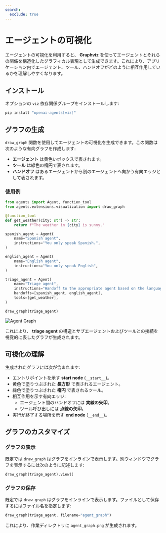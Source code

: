 ```yaml
---
search:
  exclude: true
---
```

# エージェントの可視化

エージェントの可視化を利用すると、 **Graphviz** を使ってエージェントとそれらの関係を構造化したグラフィカル表現として生成できます。これにより、アプリケーション内でエージェント、ツール、ハンドオフがどのように相互作用しているかを理解しやすくなります。

## インストール

オプションの `viz` 依存関係グループをインストールします:

```bash
pip install "openai-agents[viz]"
```

## グラフの生成

`draw_graph` 関数を使用してエージェントの可視化を生成できます。この関数は次のような有向グラフを作成します:

- **エージェント** は黄色いボックスで表されます。
- **ツール** は緑色の楕円で表されます。
- **ハンドオフ** はあるエージェントから別のエージェントへ向かう有向エッジとして表されます。

### 使用例

```python
from agents import Agent, function_tool
from agents.extensions.visualization import draw_graph

@function_tool
def get_weather(city: str) -> str:
    return f"The weather in {city} is sunny."

spanish_agent = Agent(
    name="Spanish agent",
    instructions="You only speak Spanish.",
)

english_agent = Agent(
    name="English agent",
    instructions="You only speak English",
)

triage_agent = Agent(
    name="Triage agent",
    instructions="Handoff to the appropriate agent based on the language of the request.",
    handoffs=[spanish_agent, english_agent],
    tools=[get_weather],
)

draw_graph(triage_agent)
```

![Agent Graph](../assets/images/graph.png)

これにより、 **triage agent** の構造とサブエージェントおよびツールとの接続を視覚的に表したグラフが生成されます。

## 可視化の理解

生成されたグラフには次が含まれます:

- エントリポイントを示す **start node** (`__start__`)。
- 黄色で塗りつぶされた **長方形** で表されるエージェント。
- 緑色で塗りつぶされた **楕円** で表されるツール。
- 相互作用を示す有向エッジ:
  - エージェント間のハンドオフには **実線の矢印**。
  - ツール呼び出しには **点線の矢印**。
- 実行が終了する場所を示す **end node** (`__end__`)。

## グラフのカスタマイズ

### グラフの表示
既定では `draw_graph` はグラフをインラインで表示します。別ウィンドウでグラフを表示するには次のように記述します:

```python
draw_graph(triage_agent).view()
```

### グラフの保存
既定では `draw_graph` はグラフをインラインで表示します。ファイルとして保存するにはファイル名を指定します:

```python
draw_graph(triage_agent, filename="agent_graph")
```

これにより、作業ディレクトリに `agent_graph.png` が生成されます。